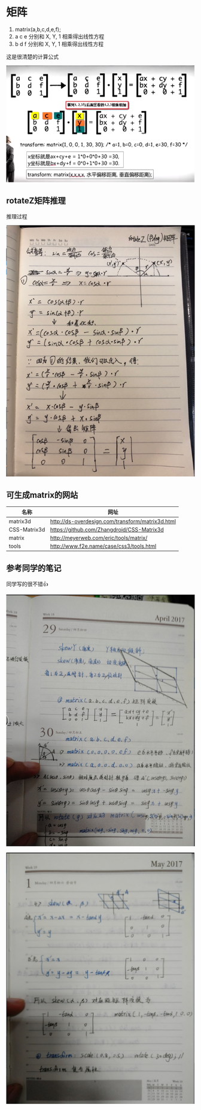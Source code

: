 # 矩阵
1. matrix(a,b,c,d,e,f);        
2. a c e 分别和 X, Y, 1 相乘得出线性方程
3. b d f 分别和 X, Y, 1 相乘得出线性方程


这是很清楚的计算公式

![](md_imgs/matrix.png)






## rotateZ矩阵推理
推理过程



![](md_imgs/note.png)



## 可生成matrix的网站


名称 | 网址
---|---
matrix3d | http://ds-overdesign.com/transform/matrix3d.html
CSS-Matrix3d | https://github.com/Zhangdroid/CSS-Matrix3d
matrix | http://meyerweb.com/eric/tools/matrix/
tools  | http://www.f2e.name/case/css3/tools.html




## 参考同学的笔记
同学写的很不错👍

![](md_imgs/classmate-note01.png)

![](md_imgs/classmate-note02.png)

